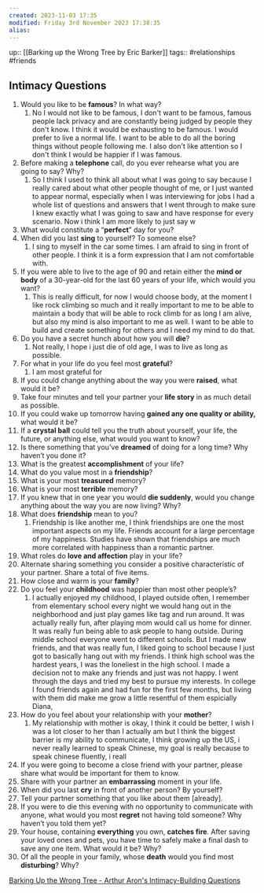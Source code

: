 ```yaml
---
created: 2023-11-03 17:35
modified: Friday 3rd November 2023 17:38:35
alias:
---
```

up:: [[Barking up the Wrong Tree by Eric Barker]]
tags:: #relationships #friends

## Intimacy Questions

1. Would you like to be **famous**? In what way?
	1. No I would not like to be famous, I don't want to be famous, famous people lack privacy and are constantly being judged by people they don't know. I think it would be exhausting to be famous. I would prefer to live a normal life. I want to be able to do all the boring things without people following me. I also don't like attention so I don't think I would be happier if I was famous.
2. Before making a **telephone** call, do you ever rehearse what you are going to say? Why?
	1. So I think I used to think all about what I was going to say because I really cared about what other people thought of me, or I just wanted to appear normal, especially when I was interviewing for jobs I had a whole list of questions and answers that I went through to make sure I knew exactly what I was going to saw and have response for every scenario. Now i think I am more likely to just say w
3. What would constitute a “**perfect**” day for you?
4. When did you last **sing** to yourself? To someone else?
	1. I sing to myself in the car some times. I am afraid to sing in front of other people. I think it is a form expression that I am not comfortable with.
5. If you were able to live to the age of 90 and retain either the **mind or body** of a 30-year-old for the last 60 years of your life, which would you want?
	1. This is really difficult, for now I would choose body, at the moment I like rock climbing so much and it really important to me to be able to maintain a body that will be able to rock climb for as long I am alive, but also my mind is also important to me as well. I want to be able to build and create something for others and I need my mind to do that.
6. Do you have a secret hunch about how you will **die**?
	1. Not really, I hope i just die of old age, I was to live as long as possible.
7. For what in your life do you feel most **grateful**?
	1. I am most grateful for 
8. If you could change anything about the way you were **raised**, what would it be?
9. Take four minutes and tell your partner your **life story** in as much detail as possible.
10. If you could wake up tomorrow having **gained any one quality or ability,** what would it be?
11. If a **crystal ball** could tell you the truth about yourself, your life, the future, or anything else, what would you want to know?
12. Is there something that you’ve **dreamed** of doing for a long time? Why haven’t you done it?
13. What is the greatest **accomplishment** of your life?
14. What do you value most in a **friendship**?
15. What is your most **treasured** memory?
16. What is your most **terrible** memory?
17. If you knew that in one year you would **die suddenly**, would you change anything about the way you are now living? Why?
18. What does **friendship** mean to you?
	1. Friendship is like another me, I think friendships are one the most important aspects on my life. Friends account for a large percentage of my happiness. Studies have shown that friendships are much more correlated with happiness than a romantic partner. 
19. What roles do **love and affection** play in your life?
20. Alternate sharing something you consider a positive characteristic of your partner. Share a total of five items.
21. How close and warm is your **family**?
22. Do you feel your **childhood** was happier than most other people’s?
	1. I actually enjoyed my childhood, I played outside often, I remember from elementary school every night we would hang out in the neighborhood and just play games like tag and run around. It was actually really fun, after playing mom would call us home for dinner. It was really fun being able to ask people to hang outside. During middle school everyone went to different schools. But I made new friends, and that was really fun, I liked going to school because I just got to basically hang out with my friends. I think high school was the hardest years, I was the loneliest in the high school. I made a decision not to make any friends and just was not happy. I went through the days and tried my best to pursue my interests. In college I found friends again and had fun for the first few months, but living with them did make me grow a little resentful of them espicially Diana, 
23. How do you feel about your relationship with your **mother**?
	1. My relationship with mother is okay, I think it could be better, I wish I was a lot closer to her than I actually am but I think the biggest barrier is my ability to communicate, I think growing up the US, i never really learned to speak Chinese, my goal is really because to speak chinese fluently, i reall
24. If you were going to become a close friend with your partner, please share what would be important for them to know.
25. Share with your partner an **embarrassing** moment in your life.
26. When did you last **cry** in front of another person? By yourself?
27. Tell your partner something that you like about them [already].
28. If you were to die this evening with no opportunity to communicate with anyone, what would you most **regret** not having told someone? Why haven’t you told them yet?
29. Your house, containing **everything** you own, **catches fire**. After saving your loved ones and pets, you have time to safely make a final dash to save any one item. What would it be? Why?
30. Of all the people in your family, whose **death** would you find most **disturbing**? Why?



[Barking Up the Wrong Tree - Arthur Aron's Intimacy-Building Questions](https://bakadesuyo.com/aron/)
